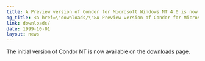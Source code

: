 ```yaml
---
title: A Preview version of Condor for Microsoft Windows NT 4.0 is now available!
og_title: <a href=\"downloads/\">A Preview version of Condor for Microsoft Windows NT 4.0 is now available!</a>
link: downloads/
date: 1999-10-01
layout: news
---
```


The initial version of Condor NT is now available on the <a href="downloads/"> downloads</a> page.
